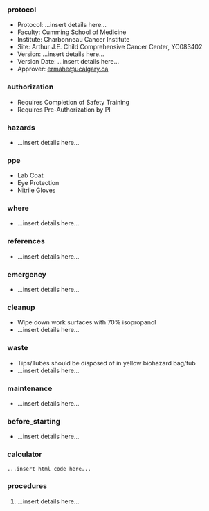
### protocol
- Protocol: ...insert details here...
- Faculty: Cumming School of Medicine
- Institute: Charbonneau Cancer Institute
- Site: Arthur J.E. Child Comprehensive Cancer Center, YC083402
- Version: ...insert details here...
- Version Date: ...insert details here...
- Approver: ermahe@ucalgary.ca

### authorization
- Requires Completion of Safety Training
- Requires Pre-Authorization by PI

### hazards
- ...insert details here...

### ppe
- Lab Coat
- Eye Protection
- Nitrile Gloves

### where
- ...insert details here...

### references
- ...insert details here...

### emergency
- ...insert details here...

### cleanup
- Wipe down work surfaces with 70% isopropanol
- ...insert details here...

### waste
- Tips/Tubes should be disposed of in yellow biohazard bag/tub
- ...insert details here...

### maintenance
- ...insert details here...

### before_starting
- ...insert details here...

### calculator
~~~~
...insert html code here...
~~~~

### procedures
1. ...insert details here...
